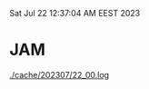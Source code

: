 Sat Jul 22 12:37:04 AM EEST 2023
# JAM
<a href='./cache/202307/22_00.log'>./cache/202307/22_00.log</a>
